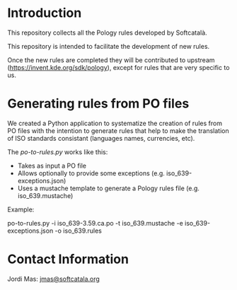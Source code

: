 # Introduction

This repository collects all the Pology rules developed by Softcatalà.

This repository is intended to facilitate the development of new rules.

Once the new rules are completed they will be contributed to upstream (https://invent.kde.org/sdk/pology), except for rules that are very specific to us.

# Generating rules from PO files

We created a Python application to systematize the creation of rules from PO files with the intention to generate rules that help to make the translation of ISO standards consistant (languages names, currencies, etc).

The _po-to-rules.py_ works like this:

* Takes as input a PO file
* Allows optionally to provide some exceptions (e.g. iso_639-exceptions.json)
* Uses a mustache template to generate a Pology rules file (e.g. iso_639.mustache)

Example:

  po-to-rules.py -i iso_639-3.59.ca.po -t iso_639.mustache -e iso_639-exceptions.json -o iso_639.rules

# Contact Information

Jordi Mas: jmas@softcatala.org
